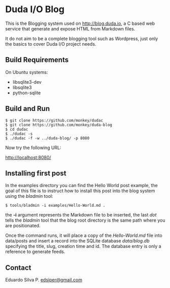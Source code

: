 # Duda I/O Blog

This is the Blogging system used on http://blog.duda.io, a C based web service that generate and expose HTML from Markdown files.

It do not aim to be a complete blogging tool such as Wordpress, just only the basics to cover Duda I/O project needs.

## Build Requirements

On Ubuntu systems:

 * libsqlite3-dev
 * libsqlite3
 * python-sqlite

## Build and Run

```
$ git clone https://github.com/monkey/dudac
$ git clone https://github.com/monkey/duda-blog
$ cd dudac
$ ./dudac -s
$ ./dudac -f -w ../duda-blog/ -p 8080
```

Now try the following URL:

  [http://localhost:8080/]([http://localhost:8080/)

## Installing first post

In the examples directory you can find the Hello World post example, the goal of this file is to instruct how to install this post into the blog system using the _bladmin_ tool:

```
$ tools/bladmin -i examples/Hello-World.md .
```

the __-i__ argument represents the Markdown file to be inserted, the last _dot_ tells the _bladmin_ tool that the blog root directory is the same path where you are positionated.

Once the command runs, it will place a copy of the _Hello-World.md_ file into data/posts and insert a record into the SQLite database _data/blog.db_ specifying the title, slug, creation time and id. The database entry is only a reference to generate feeds.

## Contact
Eduardo Silva P. <edsiper@gmail.com>
